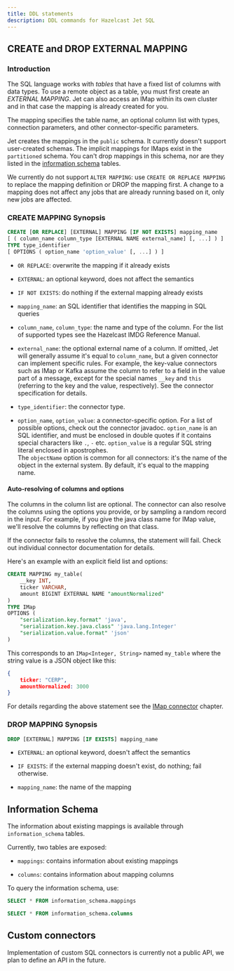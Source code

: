 ```yaml
---
title: DDL statements
description: DDL commands for Hazelcast Jet SQL
---
```


## CREATE and DROP EXTERNAL MAPPING

### Introduction

The SQL language works with _tables_ that have a fixed list of columns
with data types. To use a remote object as a table, you must first
create an _EXTERNAL MAPPING_. Jet can also access an IMap within its own
cluster and in that case the mapping is already created for you.

The mapping specifies the table name, an optional column list with
types, connection parameters, and other connector-specific parameters.

Jet creates the mappings in the `public` schema. It currently doesn't
support user-created schemas. The implicit mappings for IMaps exist in
the `partitioned` schema. You can't drop mappings in this schema, nor
are they listed in the [information schema](#information-schema) tables.

We currently do not support `ALTER MAPPING`: use `CREATE OR REPLACE
MAPPING` to replace the mapping definition or DROP the mapping first. A
change to a mapping does not affect any jobs that are already running
based on it, only new jobs are affected.

### CREATE MAPPING Synopsis

```sql
CREATE [OR REPLACE] [EXTERNAL] MAPPING [IF NOT EXISTS] mapping_name
[ ( column_name column_type [EXTERNAL NAME external_name] [, ...] ) ]
TYPE type_identifier
[ OPTIONS ( option_name 'option_value' [, ...] ) ]
```

- `OR REPLACE`: overwrite the mapping if it already exists

- `EXTERNAL`: an optional keyword, does not affect the semantics

- `IF NOT EXISTS`: do nothing if the external mapping already exists

- `mapping_name`: an SQL identifier that identifies the mapping in SQL
  queries

- `column_name`, `column_type`: the name and type of the column. For the
  list of supported types see the Hazelcast IMDG Reference Manual.

- `external_name`: the optional external name of a column. If omitted,
  Jet will generally assume it's equal to `column_name`, but a given
  connector can implement specific rules. For example, the key-value
  connectors such as IMap or Kafka assume the column to refer to a field
  in the value part of a message, except for the special names `__key`
  and `this` (referring to the key and the value, respectively). See the
  connector specification for details.

- `type_identifier`: the connector type.

- `option_name`, `option_value`: a connector-specific option. For a list
  of possible options, check out the connector javadoc. `option_name` is
  an SQL identifier, and must be enclosed in double quotes if it
  contains special characters like `.`, `-` etc. `option_value` is a
  regular SQL string literal enclosed in apostrophes.
  <br>The `objectName` option is common for all connectors: it's the name
  of the object in the external system. By default, it's equal to the
  mapping name.

#### Auto-resolving of columns and options

The columns in the column list are optional. The connector can also
resolve the columns using the options you provide, or by sampling a
random record in the input. For example, if you give the java class name
for IMap value, we'll resolve the columns by reflecting on that class.

If the connector fails to resolve the columns, the statement will fail.
Check out individual connector documentation for details.

Here's an example with an explicit field list and options:

```sql
CREATE MAPPING my_table(
    __key INT,
    ticker VARCHAR,
    amount BIGINT EXTERNAL NAME "amountNormalized"
)
TYPE IMap
OPTIONS (
    "serialization.key.format" 'java',
    "serialization.key.java.class" 'java.lang.Integer'
    "serialization.value.format" 'json'
)
```

This corresponds to an `IMap<Integer, String>` named `my_table` where
the string value is a JSON object like this:

```json
{
    ticker: "CERP",
    amountNormalized: 3000
}
```

For details regarding the above statement see the [IMap
connector](03-imap-connector.md) chapter.

### DROP MAPPING Synopsis

```sql
DROP [EXTERNAL] MAPPING [IF EXISTS] mapping_name
```

- `EXTERNAL`: an optional keyword, doesn't affect the semantics

- `IF EXISTS`: if the external mapping doesn't exist, do nothing; fail
  otherwise.

- `mapping_name`: the name of the mapping

## Information Schema

The information about existing mappings is available through
`information_schema` tables.

Currently, two tables are exposed:

- `mappings`: contains information about existing mappings

- `columns`: contains information about mapping columns

To query the information schema, use:

```sql
SELECT * FROM information_schema.mappings

SELECT * FROM information_schema.columns
```

## Custom connectors

Implementation of custom SQL connectors is currently not a public API,
we plan to define an API in the future.
